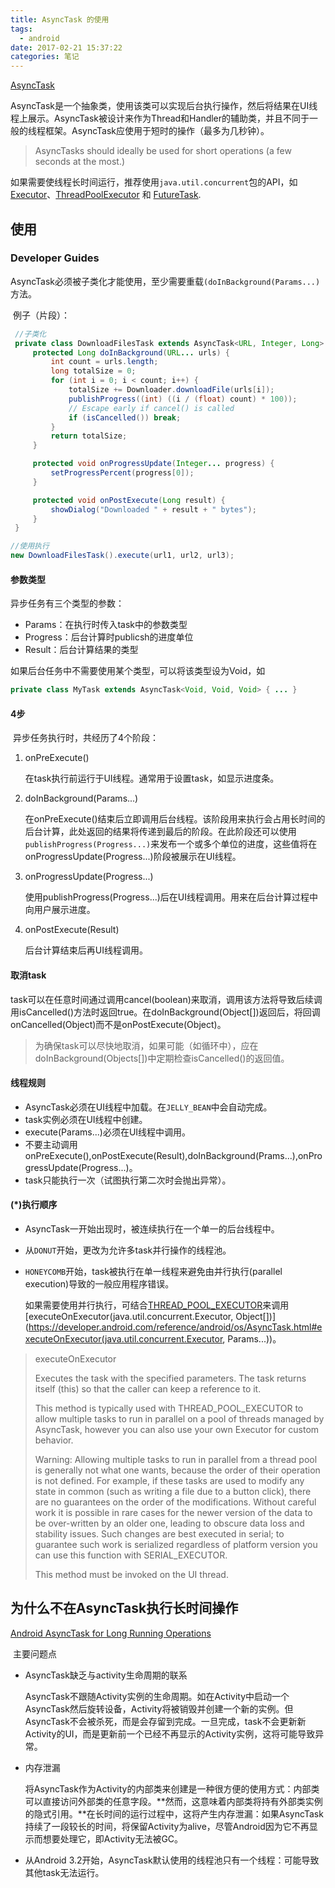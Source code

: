 ```yaml
---
title: AsyncTask 的使用
tags:
  - android
date: 2017-02-21 15:37:22
categories: 笔记
---
```


[AsyncTask](https://developer.android.com/reference/android/os/AsyncTask.html)

​	AsyncTask是一个抽象类，使用该类可以实现后台执行操作，然后将结果在UI线程上展示。AsyncTask被设计来作为Thread和Handler的辅助类，并且不同于一般的线程框架。AsyncTask应使用于短时的操作（最多为几秒钟）。

>  AsyncTasks should ideally be used for short operations (a few seconds at the most.) 

​	如果需要使线程长时间运行，推荐使用`java.util.concurrent`包的API，如 [Executor](https://developer.android.com/reference/java/util/concurrent/Executor.html)、[ThreadPoolExecutor](https://developer.android.com/reference/java/util/concurrent/ThreadPoolExecutor.html) 和 [FutureTask](https://developer.android.com/reference/java/util/concurrent/FutureTask.html).



## 使用

### Developer Guides

​	AsyncTask必须被子类化才能使用，至少需要重载`(doInBackground(Params...)`方法。

​	例子（片段）：

```java
 //子类化
 private class DownloadFilesTask extends AsyncTask<URL, Integer, Long> {
     protected Long doInBackground(URL... urls) {
         int count = urls.length;
         long totalSize = 0;
         for (int i = 0; i < count; i++) {
             totalSize += Downloader.downloadFile(urls[i]);
             publishProgress((int) ((i / (float) count) * 100));
             // Escape early if cancel() is called
             if (isCancelled()) break;
         }
         return totalSize;
     }

     protected void onProgressUpdate(Integer... progress) {
         setProgressPercent(progress[0]);
     }

     protected void onPostExecute(Long result) {
         showDialog("Downloaded " + result + " bytes");
     }
 }
```



```java
//使用执行
new DownloadFilesTask().execute(url1, url2, url3);
```



#### 参数类型

异步任务有三个类型的参数：

+ Params：在执行时传入task中的参数类型
+ Progress：后台计算时publicsh的进度单位
+ Result：后台计算结果的类型

如果后台任务中不需要使用某个类型，可以将该类型设为Void，如

```java
private class MyTask extends AsyncTask<Void, Void, Void> { ... }
```



#### 4步

​	异步任务执行时，共经历了4个阶段：

1. onPreExecute()

   在task执行前运行于UI线程。通常用于设置task，如显示进度条。

2. doInBackground(Params...)

   在onPreExecute()结束后立即调用后台线程。该阶段用来执行会占用长时间的后台计算，此处返回的结果将传递到最后的阶段。在此阶段还可以使用`publishProgress(Progress...)`来发布一个或多个单位的进度，这些值将在onProgressUpdate(Progress...)阶段被展示在UI线程。

3. onProgressUpdate(Progress...)

   使用publishProgress(Progress...)后在UI线程调用。用来在后台计算过程中向用户展示进度。

4. onPostExecute(Result)

   后台计算结束后再UI线程调用。



#### 取消task

​	task可以在任意时间通过调用cancel(boolean)来取消，调用该方法将导致后续调用isCancelled()方法时返回true。在doInBackground(Object[])返回后，将回调onCancelled(Object)而不是onPostExecute(Object)。

> 为确保task可以尽快地取消，如果可能（如循环中），应在doInBackground(Objects[])中定期检查isCancelled()的返回值。



#### 线程规则

+ AsyncTask必须在UI线程中加载。在`JELLY_BEAN`中会自动完成。
+ task实例必须在UI线程中创建。
+ execute(Params...)必须在UI线程中调用。
+ 不要主动调用onPreExecute(),onPostExecute(Result),doInBackground(Prams...),onProgressUpdate(Progress...)。
+ task只能执行一次（试图执行第二次时会抛出异常）。



#### (*)执行顺序

+ AsyncTask一开始出现时，被连续执行在一个单一的后台线程中。

+ 从`DONUT`开始，更改为允许多task并行操作的线程池。

+ `HONEYCOMB`开始，task被执行在单一线程来避免由并行执行(parallel execution)导致的一般应用程序错误。

  如果需要使用并行执行，可结合[THREAD_POOL_EXECUTOR](https://developer.android.com/reference/android/os/AsyncTask.html#THREAD_POOL_EXECUTOR)来调用[executeOnExecutor(java.util.concurrent.Executor, Object[])](https://developer.android.com/reference/android/os/AsyncTask.html#executeOnExecutor(java.util.concurrent.Executor, Params...))。

> executeOnExecutor
>
> Executes the task with the specified parameters. The task returns itself (this) so that the caller can keep a reference to it.
>
> This method is typically used with THREAD_POOL_EXECUTOR to allow multiple tasks to run in parallel on a pool of threads managed by AsyncTask, however you can also use your own Executor for custom behavior.
>
> Warning: Allowing multiple tasks to run in parallel from a thread pool is generally not what one wants, because the order of their operation is not defined. For example, if these tasks are used to modify any state in common (such as writing a file due to a button click), there are no guarantees on the order of the modifications. Without careful work it is possible in rare cases for the newer version of the data to be over-written by an older one, leading to obscure data loss and stability issues. Such changes are best executed in serial; to guarantee such work is serialized regardless of platform version you can use this function with SERIAL_EXECUTOR.
>
> This method must be invoked on the UI thread.



## 为什么不在AsyncTask执行长时间操作

[Android AsyncTask for Long Running Operations](http://stackoverflow.com/questions/12797550/android-asynctask-for-long-running-operations)

​	主要问题点

+ AsyncTask缺乏与activity生命周期的联系

  AsyncTask不跟随Activity实例的生命周期。如在Activity中启动一个AsyncTask然后旋转设备，Activity将被销毁并创建一个新的实例。但AsyncTask不会被杀死，而是会存留到完成。一旦完成，task不会更新新Activity的UI，而是更新前一个已经不再显示的Activity实例，这将可能导致异常。

+ 内存泄漏

  将AsyncTask作为Activity的内部类来创建是一种很方便的使用方式：内部类可以直接访问外部类的任意字段。**然而，这意味着内部类将持有外部类实例的隐式引用。**在长时间的运行过程中，这将产生内存泄漏：如果AsyncTask持续了一段较长的时间，将保留Activity为alive，尽管Android因为它不再显示而想要处理它，即Activity无法被GC。

+ 从Android 3.2开始，AsyncTask默认使用的线程池只有一个线程：可能导致其他task无法运行。

  ​





